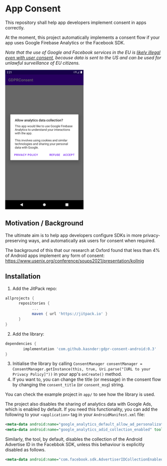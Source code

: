 

# App Consent

This repository shall help app developers implement consent in apps correctly.

At the moment, this project automatically implements a consent flow if your app uses Google Firebase Analytics or the Facebook SDK.

*Note that the use of Google and Facebook services in the EU is [likely illegal even with user consent](https://noyb.eu/en/austrian-dsb-eu-us-data-transfers-google-analytics-illegal), because data is sent to the US and can be used for unlawful surveillance of EU citizens.*

<img src="assets/screen.png"
      alt="Screenshot of the automatic consent flow."
      width="50%">

## Motivation / Background

The ultimate aim is to help app developers configure SDKs in more privacy-preserving ways, and automatically ask users for consent when required.

The background of this that our research at Oxford found that less than 4% of Android apps implement any form of consent: <https://www.usenix.org/conference/soups2021/presentation/kollnig>

## Installation

1. Add the JitPack repo:
```gradle
allprojects {
      repositories {
            ...
            maven { url 'https://jitpack.io' }
      }
}
```
2. Add the library:
```gradle
dependencies {
        implementation 'com.github.kasnder:gdpr-consent-android:0.3'
}
```
3. Initialise the library by calling `ConsentManager consentManager = ConsentManager.getInstance(this, true, Uri.parse("[URL to your Privacy Policy]"))` in your app's `onCreate()` method.
4. If you want to, you can change the title (or message) in the consent flow by changing the `consent_title` (or `consent_msg`) string.

You can check the example project in `app/` to see how the library is used.

The project also disables the sharing of analytics data with Google Ads, which is enabled by default.
If you need this functionality, you can add the following to your `<application>` tag in your `AndroidManifest.xml` file:

```xml
<meta-data android:name="google_analytics_default_allow_ad_personalization_signals" tools:node="remove"/>
<meta-data android:name="google_analytics_adid_collection_enabled" tools:node="remove" />
```

Similarly, the tool, by default, disables the collection of the Android Advertise ID in the Facebbok SDK, unless this behaviour is explicitly disabled as follows.

```xml
<meta-data android:name="com.facebook.sdk.AdvertiserIDCollectionEnabled" tools:node="remove"/>
```
